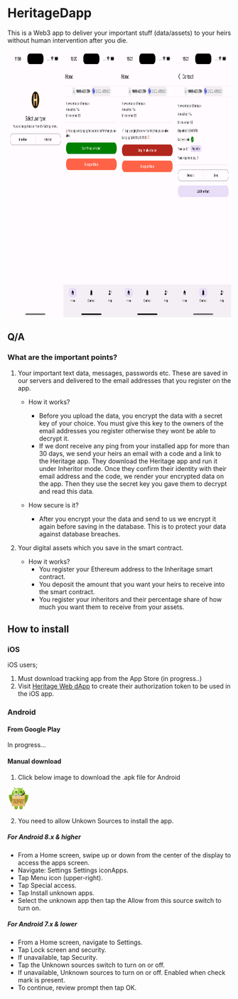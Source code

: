 # HeritageDapp

This is a Web3 app to deliver your important stuff (data/assets) to your heirs without human intervention after you die.

<div style="display:flex;">
    <a target="_blank" href="./assets/screenshots/Simulator Screenshot - iPhone 15 Pro Max - 2024-03-14 at 11.50.37.png"><img height="600px" src="./assets/screenshots/Simulator Screenshot - iPhone 15 Pro Max - 2024-03-14 at 11.50.37.png"></a>
    <a target="_blank" href="./assets/screenshots/Simulator Screenshot - iPhone 15 Pro Max - 2024-03-09 at 15.20.59.png"><img height="600px" src="./assets/screenshots/Simulator Screenshot - iPhone 15 Pro Max - 2024-03-09 at 15.20.59.png"></a>
    <a target="_blank" href="./assets/screenshots/Simulator Screenshot - iPhone 15 Pro Max - 2024-03-09 at 15.21.01.png"><img height="600px" src="./assets/screenshots/Simulator Screenshot - iPhone 15 Pro Max - 2024-03-09 at 15.21.01.png"></a>
    <a target="_blank" href="./assets/screenshots/Simulator Screenshot - iPhone 15 Pro Max - 2024-03-09 at 15.21.04.png"><img height="600px" src="./assets/screenshots/Simulator Screenshot - iPhone 15 Pro Max - 2024-03-09 at 15.21.04.png"></a>
</div>

## Q/A

### What are the important points?

1.  Your important text data, messages, passwords etc. These are saved in our servers and delivered to the email addresses that you register on the app.

    - How it works?

      - Before you upload the data, you encrypt the data with a secret key of your choice. You must give this key to the owners of the email addresses you register otherwise they wont be able to decrypt it.
      - If we dont receive any ping from your installed app for more than 30 days, we send your heirs an email with a code and a link to the Heritage app. They download the Heritage app and run it under Inheritor mode. Once they confirm their identity with their email address and the code, we render your encrypted data on the app. Then they use the secret key you gave them to decrypt and read this data.

    - How secure is it?

      - After you encrypt your the data and send to us we encrypt it again before saving in the database. This is to protect your data against database breaches.

2.  Your digital assets which you save in the smart contract.

    - How it works?
      - You register your Ethereum address to the Inheritage smart contract.
      - You deposit the amount that you want your heirs to receive into the smart contract.
      - You register your inheritors and their percentage share of how much you want them to receive from your assets.

## How to install

### iOS

iOS users;

1. Must download tracking app from the App Store (in progress..)
2. Visit [Heritage Web dApp](damdafayton.github.io/heritageapp/) to create their authorization token to be used in the iOS app.

### Android

#### From Google Play

In progress...

#### Manual download

1. Click below image to download the .apk file for Android

<a target="_blank" href="./app-release.apk"><img height="50px" src="./assets/android-apk.webp"></a>

2. You need to allow Unkown Sources to install the app.

##### For Android 8.x & higher

- From a Home screen, swipe up or down from the center of the display to access the apps screen.
- Navigate: Settings Settings iconApps.
- Tap Menu icon (upper-right).
- Tap Special access.
- Tap Install unknown apps.
- Select the unknown app then tap the Allow from this source switch to turn on.

##### For Android 7.x & lower

- From a Home screen, navigate to Settings.
- Tap Lock screen and security.
- If unavailable, tap Security.
- Tap the Unknown sources switch to turn on or off.
- If unavailable, Unknown sources to turn on or off. Enabled when check mark is present.
- To continue, review prompt then tap OK.
